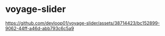 # voyage-slider

https://github.com/devloop01/voyage-slider/assets/38714423/bc152899-9062-44ff-a46d-abb793c6c5a9

